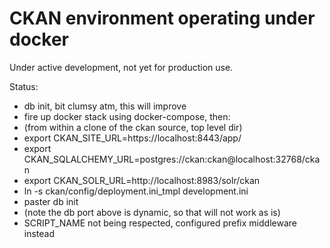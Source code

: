 # CKAN environment operating under docker

Under active development, not yet for production use.


Status:

 - db init, bit clumsy atm, this will improve
 - fire up docker stack using docker-compose, then:
 - (from within a clone of the ckan source, top level dir)
 - export CKAN_SITE_URL=https://localhost:8443/app/
 - export CKAN_SQLALCHEMY_URL=postgres://ckan:ckan@localhost:32768/ckan
 - export CKAN_SOLR_URL=http://localhost:8983/solr/ckan
 - ln -s ckan/config/deployment.ini_tmpl development.ini
 - paster db init
 - (note the db port above is dynamic, so that will not work as is)
 - SCRIPT_NAME not being respected, configured prefix middleware instead
